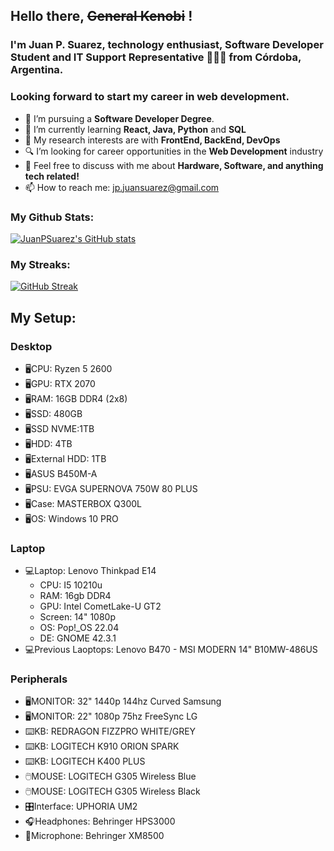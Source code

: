 ## Hello there, <s>General Kenobi</s> !

### I'm Juan P. Suarez, technology enthusiast, Software Developer Student and IT Support Representative 👨🏻‍💻 from Córdoba, Argentina. 

### Looking forward to start my career in web development.


<!--
**JuanPSuarez/JuanPSuarez** is a ✨ _special_ ✨ repository because its `README.md` (this file) appears on your GitHub profile.

Here are some ideas to get you started:

- 🔭 I’m currently working on ...
- 🌱 I’m currently learning ...
- 👯 I’m looking to collaborate on ...
- 🤔 I’m looking for help with ...
- 💬 Ask me about ...
- 📫 How to reach me: ...
- 😄 Pronouns: ...
- ⚡ Fun fact: ...
-->



- 💼 I’m pursuing a <strong>Software Developer Degree</strong>.
- 🌱 I’m currently learning <strong>React, Java, Python</strong> and <strong>SQL</strong>
- 🤔 My research interests are with <strong>FrontEnd, BackEnd, DevOps</strong>
- 🔍 I’m looking for career opportunities in the <strong>Web Development</strong> industry
- 💬 Feel free to discuss with me about <strong>Hardware, Software, and anything tech related!</strong>
- 📫 How to reach me: jp.juansuarez@gmail.com

### My Github Stats:

[![JuanPSuarez's GitHub stats](https://github-readme-stats.vercel.app/api?username=JuanPSuarez&show_icons=true&theme=darcula)](https://github.com/JuanPSuarez/github-readme-stats)

### My Streaks:

[![GitHub Streak](https://streak-stats.demolab.com/?user=JuanPSuarez&theme=dark)](https://git.io/streak-stats)

## My Setup:

### Desktop

* 🖥️CPU: Ryzen 5 2600
* 🖥️GPU: RTX 2070
* 🖥️RAM: 16GB DDR4 (2x8)
* 🖥️SSD: 480GB
* 🖥️SSD NVME:1TB
* 🖥️HDD: 4TB
* 🖥️External HDD: 1TB
* 🖥️ASUS B450M-A
* 🖥️PSU: EVGA SUPERNOVA 750W 80 PLUS
* 🖥️Case: MASTERBOX Q300L
* 🖥️OS: Windows 10 PRO

### Laptop

* 💻Laptop: Lenovo Thinkpad E14
    - CPU: I5 10210u
    - RAM: 16gb DDR4
    - GPU: Intel CometLake-U GT2
    - Screen: 14" 1080p
    - OS: Pop!_OS 22.04
    - DE: GNOME 42.3.1
* 💻Previous Laoptops: Lenovo B470 - MSI MODERN 14" B10MW-486US

### Peripherals

* 🖥️MONITOR: 32" 1440p 144hz Curved Samsung
* 🖥️MONITOR: 22" 1080p 75hz FreeSync LG
* ⌨️KB: REDRAGON FIZZPRO WHITE/GREY
* ⌨️KB: LOGITECH K910 ORION SPARK
* ⌨️KB: LOGITECH K400 PLUS
* 🖱️MOUSE: LOGITECH G305 Wireless Blue
* 🖱️MOUSE: LOGITECH G305 Wireless Black
* 🎛️Interface: UPHORIA UM2
* 🎧Headphones: Behringer HPS3000
* 🎤Microphone: Behringer XM8500

